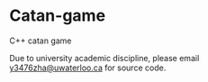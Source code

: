 # Catan-game
C++ catan game

Due to university academic discipline, please email y3476zha@uwaterloo.ca for source code.

